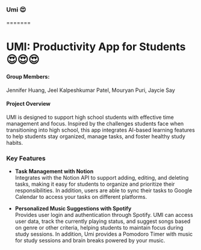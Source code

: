 

### Umi 😍
=======
# UMI: Productivity App for Students 😍😍😍

#### Group Members:
Jennifer Huang, Jeel Kalpeshkumar Patel, Mouryan Puri, Jaycie Say

#### Project Overview
UMI is designed to support high school students with effective time management and focus. Inspired by the challenges students face when transitioning into high school, this app integrates AI-based learning features to help students stay organized, manage tasks, and foster healthy study habits.

### Key Features

- **Task Management with Notion**  
  Integrates with the Notion API to support adding, editing, and deleting tasks, making it easy for students to organize and prioritize their responsibilities. In addition, users are able to sync their tasks to Google Calendar to access your tasks on different platforms.

- **Personalized Music Suggestions with Spotify**  
  Provides user login and authentication through Spotify. UMI can access user data, track the currently playing status, and suggest songs based on genre or other criteria, helping students to maintain focus during study sessions. In addition, Umi provides a Pomodoro Timer with music for study sessions and brain breaks powered by your music.
